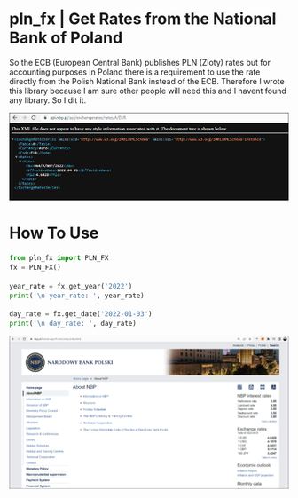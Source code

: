 # pln_fx | Get Rates from the National Bank of Poland

So the ECB (European Central Bank) publishes PLN (Zloty) rates but for accounting purposes in Poland there is a requirement to use the rate directly from the Polish National Bank instead of the ECB. Therefore I wrote this library because I am sure other people will need this and I havent found any library. So I dit it.

![](https://raw.githubusercontent.com/stephansemerad/National-Bank-of-Poland-Rates/master/pln_fx/api.png)

# How To Use

```python
from pln_fx import PLN_FX
fx = PLN_FX()

year_rate = fx.get_year('2022')
print('\n year_rate: ', year_rate)

day_rate = fx.get_date('2022-01-03')
print('\n day_rate: ', day_rate)

```

![](https://raw.githubusercontent.com/stephansemerad/National-Bank-of-Poland-Rates/master/pln_fx/overview.png)
